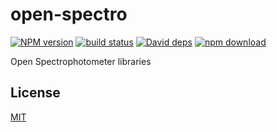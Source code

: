 # open-spectro

  [![NPM version][npm-image]][npm-url]
  [![build status][travis-image]][travis-url]
  [![David deps][david-image]][david-url]
  [![npm download][download-image]][download-url]

Open Spectrophotometer libraries
 
 
## License

  [MIT](./LICENSE)

[npm-image]: https://img.shields.io/npm/v/cheminfo-open-spectro.svg?style=flat-square
[npm-url]: https://www.npmjs.com/package/cheminfo-open-spectro
[travis-image]: https://img.shields.io/travis/cheminfo-js/open-spectro/master.svg?style=flat-square
[travis-url]: https://travis-ci.org/cheminfo-js/open-spectro
[david-image]: https://img.shields.io/david/cheminfo-js/open-spectro.svg?style=flat-square
[david-url]: https://david-dm.org/cheminfo-js/open-spectro
[download-image]: https://img.shields.io/npm/dm/cheminfo-open-spectro.svg?style=flat-square
[download-url]: https://www.npmjs.com/package/cheminfo-open-spectro
